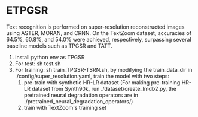 # ETPGSR
Text recognition is performed on super-resolution reconstructed images using ASTER, MORAN, and CRNN. On the TextZoom dataset, accuracies of 64.5%, 60.8%, and 54.0% were achieved, respectively, surpassing several baseline models such as TPGSR and TATT.


1. install python env as TPGSR
2. For test:  sh test.sh
3. For training: sh train_TPGSR-TSRN.sh, by modifying  the train_data_dir in ./config/super_resolution.yaml,  train the model with two steps:
    1) pre-train with synthetic HR-LR dataset (For making pre-training HR-LR dataset from Synth90k, run  ./dataset/create_lmdb2.py, the pretrained neural degradation operators are in ./pretrained_neural_degradation_operators/)
     2) train with TextZoom's training set 
